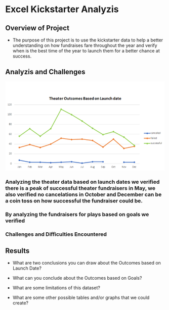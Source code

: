 # Excel Kickstarter Analyzis

## Overview of Project

- The purpose of this project is to use the kickstarter data to help a better understanding on how fundraises fare throughout the year and verify when is the best time of the year to launch them for a better chance at success.

## Analyzis and Challenges
![Theater Outcomes based on Launch Date](./resources/Theater_Outcomes_vs_Launch.png)
### Analyzing the theater data based on launch dates we verified there is a peak of successful theater fundraisers in May, we also verified no cancelations in October and December can be a coin toss on how successful the fundraiser could be.

### By analyzing the fundraisers for plays based on goals we verified  

### Challenges and Difficulties Encountered

## Results

- What are two conclusions you can draw about the Outcomes based on Launch Date?

- What can you conclude about the Outcomes based on Goals?

- What are some limitations of this dataset?

- What are some other possible tables and/or graphs that we could create?
